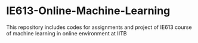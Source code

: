 # IE613-Online-Machine-Learning
 This repository includes codes for assignments and project of IE613 course of machine learning in online environment at IITB
